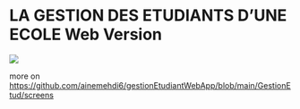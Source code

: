 # LA GESTION DES ETUDIANTS D’UNE ECOLE Web Version

<img src="https://github.com/ainemehdi6/gestionEtudiantWebApp/blob/main/GestionEtud/screens/etud.PNG?raw=true">

more on https://github.com/ainemehdi6/gestionEtudiantWebApp/blob/main/GestionEtud/screens
